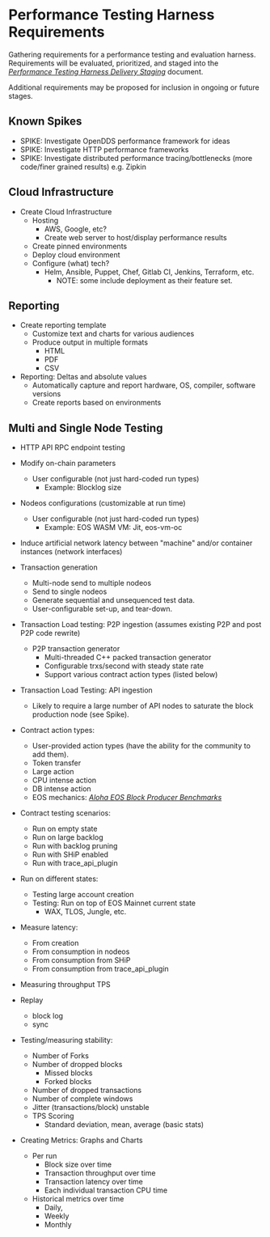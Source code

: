 # Performance Testing Harness Requirements

Gathering requirements for a performance testing and evaluation harness.  Requirements will be evaluated, prioritized, and staged into the [*Performance Testing Harness Delivery Staging*](https://github.com/eosnetworkfoundation/product/tree/main/performance-harness/proposals) document.

Additional requirements may be proposed for inclusion in ongoing or future stages.


## Known Spikes


-   SPIKE: Investigate OpenDDS performance framework for ideas
-   SPIKE: Investigate HTTP performance frameworks
-   SPIKE: Investigate distributed performance tracing/bottlenecks (more
    code/finer grained results) e.g. Zipkin


## Cloud Infrastructure


-   Create Cloud Infrastructure
    -   Hosting 
        -   AWS, Google, etc?
        -   Create web server to host/display performance results
    -   Create pinned environments
    -   Deploy cloud environment
    -   Configure (what) tech?
        -   Helm, Ansible, Puppet, Chef, Gitlab CI, Jenkins, Terraform, etc. 
            -   NOTE: some include deployment as their feature set. 


## Reporting


-   Create reporting template
    -   Customize text and charts for various audiences
    -   Produce output in multiple formats
        -   HTML
        -   PDF
        -   CSV
-   Reporting: Deltas and absolute values
    -   Automatically capture and report hardware, OS, compiler,
        software versions
    -   Create reports based on environments


## Multi and Single Node Testing


-   HTTP API RPC endpoint testing
-   Modify on-chain parameters
    -   User configurable (not just hard-coded run types)
        -   Example: Blocklog size
-   Nodeos configurations (customizable at run time)
    -   User configurable (not just hard-coded run types)
        -   Example: EOS WASM VM: Jit, eos-vm-oc

-   Induce artificial network latency between "machine" and/or container instances (network interfaces)
-   Transaction generation
    -   Multi-node send to multiple nodeos
    -   Send to single nodeos
    -   Generate sequential and unsequenced test data.
    -   User-configurable set-up, and tear-down.
-   Transaction Load testing: P2P ingestion (assumes existing P2P and post P2P code rewrite)
    -   P2P transaction generator
        -   Multi-threaded C++ packed transaction generator
        -   Configurable trxs/second with steady state rate
        -   Support various contract action types (listed below)
-   Transaction Load Testing: API ingestion
    -   Likely to require a large number of API nodes to saturate the block production node (see Spike).
-   Contract action types:
    -   User-provided action types (have the ability for the community
        to add them).
    -   Token transfer
    -   Large action
    -   CPU intense action
    -   DB intense action
    -   EOS mechanics:
        [*Aloha EOS Block Producer Benchmarks*](https://www.alohaeos.com/tools/benchmarks)

-   Contract testing scenarios:
    -   Run on empty state
    -   Run on large backlog
    -   Run with backlog pruning
    -   Run with SHiP enabled
    -   Run with trace_api_plugin
-   Run on different states:
    -   Testing large account creation
    -   Testing: Run on top of EOS Mainnet current state
        -   WAX, TLOS, Jungle, etc.
-   Measure latency:
    -   From creation
    -   From consumption in nodeos
    -   From consumption from SHiP
    -   From consumption from trace_api_plugin
-   Measuring throughput TPS
-   Replay
    -   block log
    -   sync
-   Testing/measuring stability:
    -   Number of Forks
    -   Number of dropped blocks
        -   Missed blocks
        -   Forked blocks
    -   Number of dropped transactions
    -   Number of complete windows
    -   Jitter (transactions/block) unstable
    -   TPS Scoring
        -   Standard deviation, mean, average (basic stats)
-   Creating Metrics: Graphs and Charts
    -   Per run
        -   Block size over time
        -   Transaction throughput over time
        -   Transaction latency over time
        -   Each individual transaction CPU time
    -   Historical metrics over time 
        -   Daily, 
        -   Weekly
        -   Monthly
